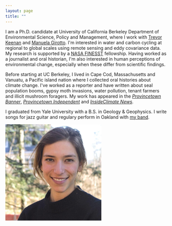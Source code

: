 ```yaml
---
layout: page
title: ""
---
```


I am a Ph.D. candidate at University of California Berkeley Department of Environmental Science, Policy and Management, where I work with [Trevor Keenan](https://www.keenangroup.info/) and [Manuela Girotto](https://nature.berkeley.edu/girottolab/). I'm interested in water and carbon cycling at regional to global scales using remote sensing and eddy covariance data. My research is supported by a [NASA FINESST](https://nspires.nasaprs.com/external/solicitations/summary!init.do?solId=%7b87947100-56AE-C4DC-C511-0349862D658A%7d&path=open) fellowship. Having worked as a journalist and oral historian, I'm also interested in human perceptions of environmental change, especially when these differ from scientific findings. 

Before starting at UC Berkeley, I lived in Cape Cod, Massachusetts and Vanuatu, a Pacific island nation where I collected oral histories about climate change. I've worked as a reporter and have written about seal population booms, gypsy moth invasions, water pollution, tenant farmers and illicit mushroom foragers. My work has appeared in the [_Provincetown Banner_](https://www.wickedlocal.com/story/provincetown-banner/2018/09/06/number-one-issue-at-ponds/10834043007/), [_Provincetown Independent_](https://provincetownindependent.org/author/s-ruehr/) and [_InsideClimate News_](https://insideclimatenews.org/news/01102019/hurricane-warm-water-climate-change-history-science-study-sediment-core-donnelly-muller/).

I graduated from Yale University with a B.S. in Geology & Geophysics. I write songs for jazz guitar and regulary perform in Oakland with [my band](https://www.instagram.com/soph.n.gabe/). 


<img src="/headshot.jpg" width="300" align="center"> 
